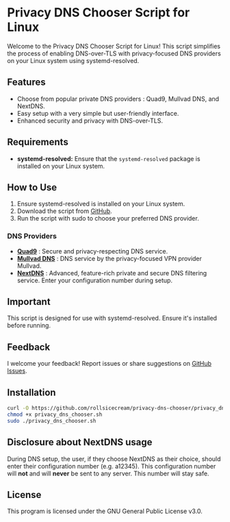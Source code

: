 # Privacy DNS Chooser Script for Linux

Welcome to the Privacy DNS Chooser Script for Linux! This script simplifies the process of enabling DNS-over-TLS with privacy-focused DNS providers on your Linux system using systemd-resolved.

## Features

- Choose from popular private DNS providers : Quad9, Mullvad DNS, and NextDNS.
- Easy setup with a very simple but user-friendly interface.
- Enhanced security and privacy with DNS-over-TLS.

## Requirements

- **systemd-resolved:** Ensure that the `systemd-resolved` package is installed on your Linux system.

## How to Use

1. Ensure systemd-resolved is installed on your Linux system.
2. Download the script from [GitHub](https://github.com/rollsicecream/privacy-dns-chooser/releases).
3. Run the script with sudo to choose your preferred DNS provider.

### DNS Providers

- **[Quad9](https://quad9.net)** : Secure and privacy-respecting DNS service.
- **[Mullvad DNS](https://mullvad.net)** : DNS service by the privacy-focused VPN provider Mullvad.
- **[NextDNS](https://nextdns.io)** : Advanced, feature-rich private and secure DNS filtering service. Enter your configuration number during setup.

## Important

This script is designed for use with systemd-resolved. Ensure it's installed before running.

## Feedback

I welcome your feedback! Report issues or share suggestions on [GitHub Issues](#https://github.com/rollsicecream/privacy-dns-chooser/issues).

## Installation

```bash
curl -O https://github.com/rollsicecream/privacy-dns-chooser/privacy_dns_chooser.sh
chmod +x privacy_dns_chooser.sh
sudo ./privacy_dns_chooser.sh
```
## Disclosure about NextDNS usage

During DNS setup, the user, if they choose NextDNS as their choice, should enter their configuration number (e.g. a12345). This configuration number will **not** and will **never** be sent to any server. This number will stay safe.

## License

This program is licensed under the GNU General Public License v3.0.









